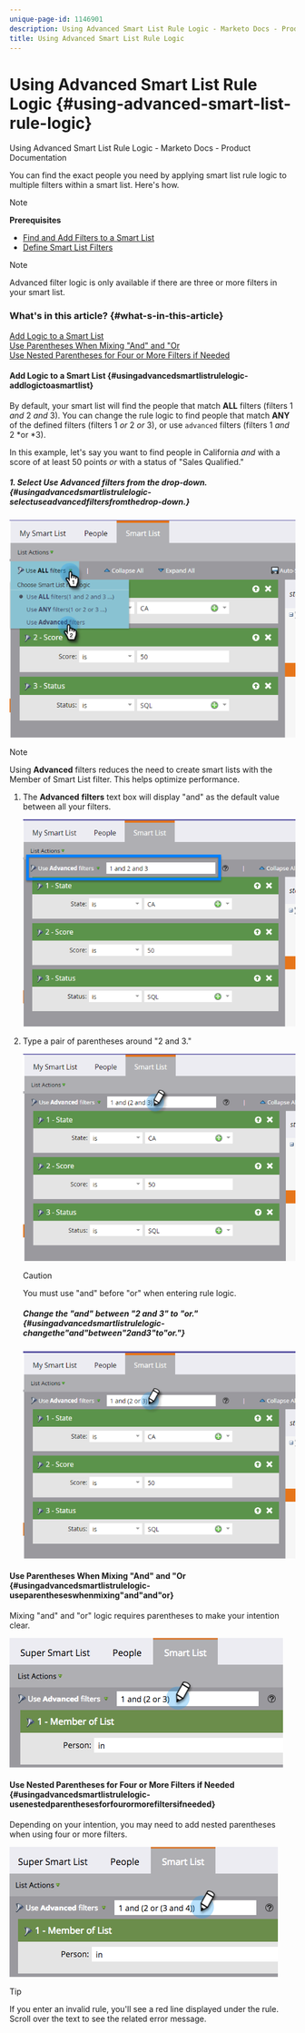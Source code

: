 ```yaml
---
unique-page-id: 1146901
description: Using Advanced Smart List Rule Logic - Marketo Docs - Product Documentation
title: Using Advanced Smart List Rule Logic
---
```


# Using Advanced Smart List Rule Logic {#using-advanced-smart-list-rule-logic}

Using Advanced Smart List Rule Logic - Marketo Docs - Product Documentation

You can find the exact people you need by applying smart list rule logic to multiple filters within a smart list. Here's how.

>[!NOTE]
>
>**Prerequisites**
>
>* [Find and Add Filters to a Smart List](../../../../../welcome-to-marketo-docs/product-docs/core-marketo-concepts/smart-lists-and-static-lists/creating-a-smart-list/find-and-add-filters-to-a-smart-list.md)
>* [Define Smart List Filters](../../../../../welcome-to-marketo-docs/product-docs/core-marketo-concepts/smart-lists-and-static-lists/creating-a-smart-list/define-smart-list-filters.md)
>

>[!NOTE]
>
>Advanced filter logic is only available if there are three or more filters in your smart list.

### What's in this article? {#what-s-in-this-article}

[Add Logic to a Smart List](#usingadvancedsmartlistrulelogic-addlogictoasmartlist)  
[Use Parentheses When Mixing "And" and "Or](#usingadvancedsmartlistrulelogic-useparentheseswhenmixing"and"and"or)  
[Use Nested Parentheses for Four or More Filters if Needed](#usingadvancedsmartlistrulelogic-usenestedparenthesesforfourormorefiltersifneeded)

#### Add Logic to a Smart List {#usingadvancedsmartlistrulelogic-addlogictoasmartlist}

By default, your smart list will find the people that match **ALL** filters (filters 1 *and* 2 *and* 3). You can change the rule logic to find people that match **ANY** of the defined filters (filters 1 *or* 2 *or* 3), or use `advanced` filters (filters 1 *and* 2 *or *3).

In this example, let's say you want to find people in California *and* with a score of at least 50 points *or* with a status of "Sales Qualified."

##### 1. Select Use Advanced filters from the drop-down. {#usingadvancedsmartlistrulelogic-selectuseadvancedfiltersfromthedrop-down.}

![](assets/one.png)

>[!NOTE]
>
>Using **Advanced** filters reduces the need to create smart lists with the Member of Smart List filter. This helps optimize performance.

1. The **Advanced** **filters** text box will display "and" as the default value between all your filters.

   ![](assets/two-1.png)

1. Type a pair of parentheses around "2 and 3."

   ![](assets/three-1.png)

   >[!CAUTION]
   >
   >You must use "and" before "or" when entering rule logic.

   ##### Change the "and" between "2 and 3" to "or." {#usingadvancedsmartlistrulelogic-changethe"and"between"2and3"to"or."}

   ![](assets/four-1.png)

#### Use Parentheses When Mixing "And" and "Or {#usingadvancedsmartlistrulelogic-useparentheseswhenmixing"and"and"or}

Mixing "and" and "or" logic requires parentheses to make your intention clear.

![](assets/advancedfilters-parent.png) 

#### Use Nested Parentheses for Four or More Filters if Needed {#usingadvancedsmartlistrulelogic-usenestedparenthesesforfourormorefiltersifneeded}

Depending on your intention, you may need to add nested parentheses when using four or more filters.

![](assets/advancedfilters-nested.png)

>[!TIP]
>
>If you enter an invalid rule, you'll see a red line displayed under the rule. Scroll over the text to see the related error message.

